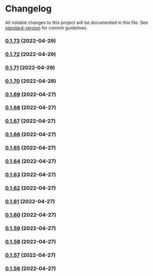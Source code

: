 # Changelog

All notable changes to this project will be documented in this file. See [standard-version](https://github.com/conventional-changelog/standard-version) for commit guidelines.

### [0.1.73](https://github.com/srclaunch/web-application-state/compare/v0.1.72...v0.1.73) (2022-04-29)

### [0.1.72](https://github.com/srclaunch/web-application-state/compare/v0.1.71...v0.1.72) (2022-04-29)

### [0.1.71](https://github.com/srclaunch/web-application-state/compare/v0.1.70...v0.1.71) (2022-04-29)

### [0.1.70](https://github.com/srclaunch/web-application-state/compare/v0.1.69...v0.1.70) (2022-04-28)

### [0.1.69](https://github.com/srclaunch/web-application-state/compare/v0.1.68...v0.1.69) (2022-04-27)

### [0.1.68](https://github.com/srclaunch/web-application-state/compare/v0.1.67...v0.1.68) (2022-04-27)

### [0.1.67](https://github.com/srclaunch/web-application-state/compare/v0.1.66...v0.1.67) (2022-04-27)

### [0.1.66](https://github.com/srclaunch/web-application-state/compare/v0.1.65...v0.1.66) (2022-04-27)

### [0.1.65](https://github.com/srclaunch/web-application-state/compare/v0.1.64...v0.1.65) (2022-04-27)

### [0.1.64](https://github.com/srclaunch/web-application-state/compare/v0.1.63...v0.1.64) (2022-04-27)

### [0.1.63](https://github.com/srclaunch/web-application-state/compare/v0.1.62...v0.1.63) (2022-04-27)

### [0.1.62](https://github.com/srclaunch/web-application-state/compare/v0.1.61...v0.1.62) (2022-04-27)

### [0.1.61](https://github.com/srclaunch/web-application-state/compare/v0.1.60...v0.1.61) (2022-04-27)

### [0.1.60](https://github.com/srclaunch/web-application-state/compare/v0.1.59...v0.1.60) (2022-04-27)

### [0.1.59](https://github.com/srclaunch/web-application-state/compare/v0.1.58...v0.1.59) (2022-04-27)

### [0.1.58](https://github.com/srclaunch/web-application-state/compare/v0.1.57...v0.1.58) (2022-04-27)

### [0.1.57](https://github.com/srclaunch/web-application-state/compare/v0.1.56...v0.1.57) (2022-04-27)

### [0.1.56](https://github.com/srclaunch/web-application-state/compare/v0.1.54...v0.1.56) (2022-04-27)
